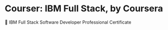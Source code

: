 # Courser: IBM Full Stack, by Coursera

📘 IBM Full Stack Software Developer Professional Certificate
